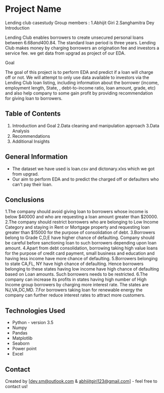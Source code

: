 # Project Name
Lending club casestudy
Group members :
1.Abhijit Giri 
2.Sanghamitra Dey
Introduction

Lending Club enables borrowers to create unsecured personal loans between $6.68 and $400.84. The standard loan period is three years.  Lending Club makes money by charging borrowers an origination fee and investors a service fee. we get data from upgrad as project of our EDA.

Goal

The goal of this project is to perform EDA and predict if a loan will charge off or not. We will attempt to only use data available to investors via the Lending Club loan listing, including information about the borrower (income, employment length, State, , debt-to-income ratio, loan amount, grade, etc) and also help company to some gain profit by providing recommendation for giving loan to borrowers.

## Table of Contents
1. Introduction and Goal
2.Data cleaning and manipulation approach
3.Data Analysis 
4. Recommendations
5. Additional Insights

<!-- You can include any other section that is pertinent to your problem -->

## General Information
- The dataset we have used is loan.csv and dictonary.xlxs which we got from upgrad.
- Our aim to perform EDA and to predict the charged off or defaulters who can't pay their loan.
<!-- You don't have to answer all the questions - just the ones relevant to your project. -->

## Conclusions
1.The company should avoid giving loan to borrowers whose income is below $40000 and who are requesting a loan amount greater than $20000.
2.The company should restrict borrowers who are belonging to Low Income Category and staying in Rent or Mortgage property and requesting loan greater than $15000 for the purpose of consolidation of debt.
3.Borrowers belong to Grade C,D,E have higher chance of defaulting. Company should be careful before            sanctioning loan to such borrowers depending upon loan amount. 
4.Apart from debt consolidation, borrowing taking high value loans for the purpose of credit card payment, small business and education and having less income have more chance of defaulting. 
5.Borrowers belonging to state CA,FL, NY have high chance of defaulting. Hence borrowers belonging to these states having low income have high chance of defaulting based on Loan amounts. Such borrowers needs to be restricted.
6.The company can increase its profits in states having high number of High Income group borrowers by charging more interest rate. The states are NJ,VA,DC,MD.
7.For borrowers taking loan for renewable energy the company can further reduce interest rates to attract more customers.


<!-- You don't have to answer all the questions - just the ones relevant to your project. -->


## Technologies Used
- Python - version 3.5
- Numpy 
- Pandas 
- Matplotlib 
- Seaborn 
- Power point
- Excel
 
<!-- As the libraries versions keep on changing, it is recommended to mention the version of library used in this project -->



## Contact
Created by [dey.sm@outlook.com & abhijitgiri123@gmail.com] - feel free to contact us!


<!-- Optional -->
<!-- ## License -->
<!-- This project is open source and available under the [... License](). -->

<!-- You don't have to include all sections - just the one's relevant to your project -->
